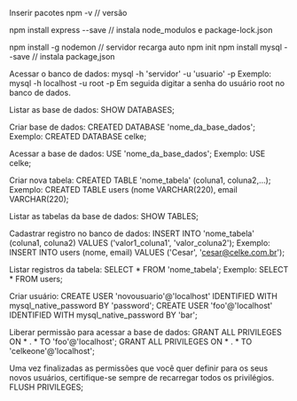 Inserir pacotes
npm -v // versão

npm install express --save // instala node_modulos e package-lock.json

npm install -g nodemon // servidor recarga auto
npm init
npm install mysql --save // instala package,json

Acessar o banco de dados:
mysql -h 'servidor' -u 'usuario' -p
Exemplo: mysql -h localhost -u root -p
Em seguida digitar a senha do usuário root no banco de dados.

Listar as base de dados:
SHOW DATABASES;

Criar base de dados:
CREATED DATABASE 'nome_da_base_dados';
Exemplo: CREATED DATABASE celke;

Acessar a base de dados:
USE 'nome_da_base_dados';
Exemplo: USE celke;

Criar nova tabela:
CREATED TABLE 'nome_tabela' (coluna1, coluna2,...);
Exemplo: CREATED TABLE users (nome VARCHAR(220), email VARCHAR(220);

Listar as tabelas da base de dados:
SHOW TABLES;

Cadastrar registro no banco de dados:
INSERT INTO 'nome_tabela' (coluna1, coluna2) VALUES ('valor1_coluna1', 'valor_coluna2');
Exemplo: INSERT INTO users (nome, email) VALUES ('Cesar', 'cesar@celke.com.br');

Listar registros da tabela:
SELECT * FROM 'nome_tabela';
Exemplo: SELECT * FROM users;

Criar usuário: 
CREATE USER 'novousuario'@'localhost' IDENTIFIED WITH mysql_native_password BY 'password';
CREATE USER 'foo'@'localhost' IDENTIFIED WITH mysql_native_password BY 'bar';

Liberar permissão para acessar a base de dados:
GRANT ALL PRIVILEGES ON * . * TO 'foo'@'localhost';
GRANT ALL PRIVILEGES ON * . * TO 'celkeone'@'localhost';


Uma vez finalizadas as permissões que você quer definir para os seus novos usuários, certifique-se sempre de recarregar todos os privilégios.
FLUSH PRIVILEGES;